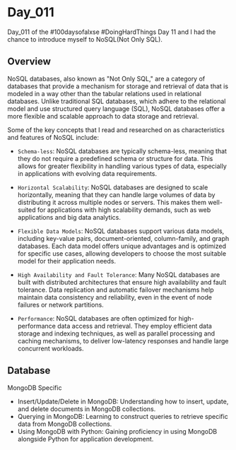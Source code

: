 # Day_011

Day_011 of the #100daysofalxse #DoingHardThings
Day 11 and I had the chance to introduce myself to NoSQL(Not Only SQL). 

## Overview
NoSQL databases, also known as "Not Only SQL," are a category of databases that provide a mechanism for storage and retrieval of data that is modeled in a way other than the tabular relations used in relational databases. Unlike traditional SQL databases, which adhere to the relational model and use structured query language (SQL), NoSQL databases offer a more flexible and scalable approach to data storage and retrieval.

Some of the key concepts that I read and researched on as characteristics and features of NoSQL include:

- `Schema-less`: NoSQL databases are typically schema-less, meaning that they do not require a predefined schema or structure for data. This allows for greater flexibility in handling various types of data, especially in applications with evolving data requirements.

- `Horizontal Scalability`: NoSQL databases are designed to scale horizontally, meaning that they can handle large volumes of data by distributing it across multiple nodes or servers. This makes them well-suited for applications with high scalability demands, such as web applications and big data analytics.

- `Flexible Data Models`: NoSQL databases support various data models, including key-value pairs, document-oriented, column-family, and graph databases. Each data model offers unique advantages and is optimized for specific use cases, allowing developers to choose the most suitable model for their application needs.

- `High Availability and Fault Tolerance`: Many NoSQL databases are built with distributed architectures that ensure high availability and fault tolerance. Data replication and automatic failover mechanisms help maintain data consistency and reliability, even in the event of node failures or network partitions.

- `Performance`: NoSQL databases are often optimized for high-performance data access and retrieval. They employ efficient data storage and indexing techniques, as well as parallel processing and caching mechanisms, to deliver low-latency responses and handle large concurrent workloads.


## Database
MongoDB Specific
- Insert/Update/Delete in MongoDB: Understanding how to insert, update, and delete documents in MongoDB collections.
- Querying in MongoDB: Learning to construct queries to retrieve specific data from MongoDB collections.
- Using MongoDB with Python: Gaining proficiency in using MongoDB alongside Python for application development.
